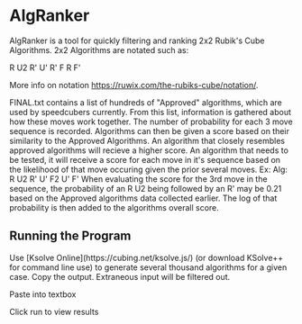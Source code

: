 <h1>AlgRanker</h1>
  AlgRanker is a tool for quickly filtering and ranking 2x2 Rubik's Cube Algorithms.
  2x2 Algorithms are notated such as:
  
  R U2 R' U' R' F R F'
  
  More info on notation https://ruwix.com/the-rubiks-cube/notation/.
  
FINAL.txt contains a list of hundreds of "Approved" algorithms, which are used by speedcubers currently. From this list, information is gathered about how these moves work together. The number of probability for each 3 move sequence is recorded. Algorithms can then be given a score based on their similarity to the Approved Algorithms. An algorithm that closely resembles approved algorithms will recieve a higher score. 
An algorithm that needs to be tested, it will receive a score for each move in it's sequence based on the likelihood of that move occuring given the prior several moves.
Ex:
Alg: R U2 R' U' F2 U' F' 
When evaluating the score for the 3rd move in the sequence, the probability of an R U2 being followed by an R' may be 0.21 based on the Approved algorithms data collected earlier. The log of that probability is then added to the algorithms overall score.

<h2>Running the Program</h2>
Use [Ksolve Online](https://cubing.net/ksolve.js/) (or download KSolve++ for command line use) to generate several thousand algorithms for a given case. Copy the output. Extraneous input will be filtered out.

Paste into textbox

Click run to view results
